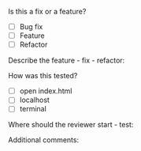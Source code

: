 
Is this a fix or a feature?
- [ ] Bug fix
- [ ] Feature
- [ ] Refactor
 
Describe the feature - fix - refactor:



How was this tested?
- [ ] open index.html
- [ ] localhost
- [ ] terminal

Where should the reviewer start - test:



Additional comments:
